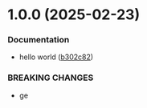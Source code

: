 # 1.0.0 (2025-02-23)


### Documentation

* hello world ([b302c82](https://github.com/username/git-extended/commit/b302c827b3b4d0d3dfe92ca94ab5f212bfaf71c0))


### BREAKING CHANGES

* ge




